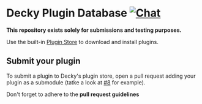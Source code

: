 # Decky Plugin Database [![Chat](https://img.shields.io/badge/chat-on%20discord-7289da.svg)](https://discord.gg/DVCZYY3cnz)

**This repository exists solely for submissions and testing purposes.**

Use the built-in [Plugin Store](https://deckbrew.xyz/en/user-guide/plugin-store) to download and install plugins.

## Submit your plugin
To submit a plugin to Decky's plugin store, open a pull request adding your plugin as a submodule (tatke a look at [#8](https://github.com/SteamDeckHomebrew/decky-plugin-database/pull/8) for example).

Don't forget to adhere to the **pull request guidelines**
